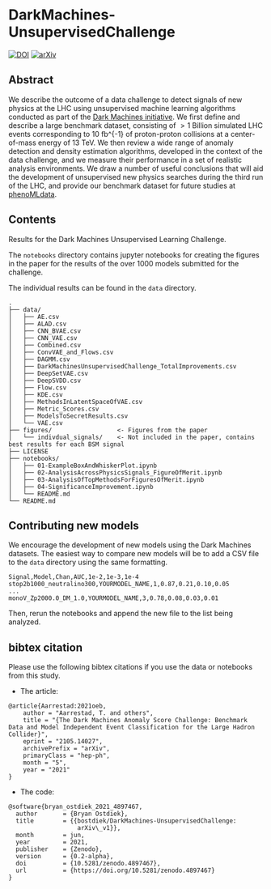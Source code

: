 # DarkMachines-UnsupervisedChallenge
[![DOI](https://zenodo.org/badge/364732311.svg)](https://zenodo.org/badge/latestdoi/364732311)
[![arXiv](https://img.shields.io/badge/arXiv-2105.14027-b31b1b.svg)](https://arxiv.org/abs/2105.14027)


## Abstract
We describe the outcome of a data challenge to detect signals of new physics at the LHC using unsupervised machine learning algorithms conducted as part of the
[Dark Machines initiative](https://www.darkmachines.org).
We first define and describe a large benchmark dataset, consisting of $>1$ Billion simulated LHC events corresponding to 10 fb^{-1} of proton-proton collisions at a center-of-mass energy of 13 TeV. We then review a wide range of anomaly detection and density estimation algorithms, developed in the context of the data challenge, and we measure their performance in a set of realistic analysis environments. We draw a number of useful conclusions that will aid the development of unsupervised new physics searches during the third run of the LHC, and provide our benchmark dataset for future studies at [phenoMLdata](https://www.phenoMLdata.org).

## Contents
Results for the Dark Machines Unsupervised Learning Challenge.

The `notebooks` directory contains jupyter notebooks for creating the figures in the paper for the results of the over 1000 models submitted for the challenge.

The individual results can be found in the `data` directory.
```
.
├── data/
│   ├── AE.csv
│   ├── ALAD.csv
│   ├── CNN_BVAE.csv
│   ├── CNN_VAE.csv
│   ├── Combined.csv
│   ├── ConvVAE_and_Flows.csv
│   ├── DAGMM.csv
│   ├── DarkMachinesUnsupervisedChallenge_TotalImprovements.csv
│   ├── DeepSetVAE.csv
│   ├── DeepSVDD.csv
│   ├── Flow.csv
│   ├── KDE.csv
│   ├── MethodsInLatentSpaceOfVAE.csv
│   ├── Metric_Scores.csv
│   ├── ModelsToSecretResults.csv
│   └── VAE.csv
├── figures/                  <- Figures from the paper
│   └── indivdual_signals/    <- Not included in the paper, contains best results for each BSM signal
├── LICENSE
├── notebooks/
│   ├── 01-ExampleBoxAndWhiskerPlot.ipynb
│   ├── 02-AnalysisAcrossPhysicsSignals_FigureOfMerit.ipynb
│   ├── 03-AnalysisOfTopMethodsForFiguresOfMerit.ipynb
│   ├── 04-SignificanceImprovement.ipynb
│   └── README.md
└── README.md
```

## Contributing new models
We encourage the development of new models using the Dark Machines datasets.
The easiest way to compare new models will be to add a CSV file to the `data` directory using the same formatting.
```
Signal,Model,Chan,AUC,1e-2,1e-3,1e-4
stop2b1000_neutralino300,YOURMODEL_NAME,1,0.87,0.21,0.10,0.05
...
monoV_Zp2000.0_DM_1.0,YOURMODEL_NAME,3,0.78,0.08,0.03,0.01
```
Then, rerun the notebooks and append the new file to the list being analyzed.

## bibtex citation
Please use the following bibtex citations if you use the data or notebooks from this study.
 * The article:
```
@article{Aarrestad:2021oeb,
    author = "Aarrestad, T. and others",
    title = "{The Dark Machines Anomaly Score Challenge: Benchmark Data and Model Independent Event Classification for the Large Hadron Collider}",
    eprint = "2105.14027",
    archivePrefix = "arXiv",
    primaryClass = "hep-ph",
    month = "5",
    year = "2021"
}
```
 * The code:
```
@software{bryan_ostdiek_2021_4897467,
  author       = {Bryan Ostdiek},
  title        = {{bostdiek/DarkMachines-UnsupervisedChallenge:
                   arXiv\_v1}},
  month        = jun,
  year         = 2021,
  publisher    = {Zenodo},
  version      = {0.2-alpha},
  doi          = {10.5281/zenodo.4897467},
  url          = {https://doi.org/10.5281/zenodo.4897467}
}
```
